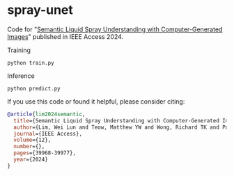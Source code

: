 # spray-unet

Code for "[Semantic Liquid Spray Understanding with Computer-Generated Images](https://ieeexplore.ieee.org/document/10459179)" published in IEEE Access 2024.

Training
```
python train.py
```

Inference
```
python predict.py
```

If you use this code or found it helpful, please consider citing:
```bibtex
@article{lim2024semantic,
  title={Semantic Liquid Spray Understanding with Computer-Generated Images},
  author={Lim, Wei Lun and Teow, Matthew YW and Wong, Richard TK and Pathan, Refat Khan and Ho, Chiung Ching and Koneru, Rahul Babu and Khare, Prashant and Bravo, Luis and Lau, Sian Lun},
  journal={IEEE Access},
  volume={12},
  number={},
  pages={39968-39977},
  year={2024}
}
```
